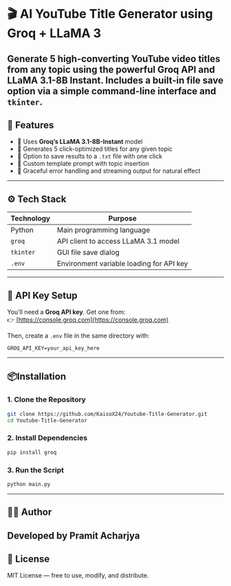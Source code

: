 # 🎬 AI YouTube Title Generator using Groq + LLaMA 3

Generate 5 high-converting YouTube video titles from any topic using the powerful **Groq API** and **LLaMA 3.1-8B Instant**. Includes a built-in file save option via a simple command-line interface and `tkinter`.
---

## 📌 Features

- 🤖 Uses **Groq’s LLaMA 3.1-8B-Instant** model
- 🎯 Generates 5 click-optimized titles for any given topic
- 💾 Option to save results to a `.txt` file with one click
- 🧠 Custom template prompt with topic insertion
- 🧼 Graceful error handling and streaming output for natural effect

---

## ⚙️ Tech Stack

| Technology     | Purpose                                      |
|----------------|----------------------------------------------|
| Python         | Main programming language                    |
| `groq`         | API client to access LLaMA 3.1 model         |
| `tkinter`      | GUI file save dialog                         |
| `.env`         | Environment variable loading for API key     |

---

## 🔐 API Key Setup

You’ll need a **Groq API key**. Get one from:  
👉 [https://console.groq.com](https://console.groq.com)

Then, create a `.env` file in the same directory with:

```env
GROQ_API_KEY=your_api_key_here
```
---
## 📦Installation

### 1. Clone the Repository

```bash
git clone https://github.com/KaisoX24/Youtube-Title-Generator.git
cd Youtube-Title-Generator
```

### 2. Install Dependencies

```bash
pip install groq
```

### 3. Run the Script

```bash
python main.py
```
---
## 🧑‍💻 Author
Developed by Pramit Acharjya
---
## 🪪 License
MIT License — free to use, modify, and distribute.
